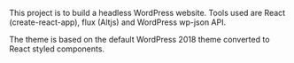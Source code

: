 This project is to build a headless WordPress website. Tools used are React (create-react-app), flux (Altjs) and WordPress wp-json API.

The theme is based on the default WordPress 2018 theme converted to React styled components.